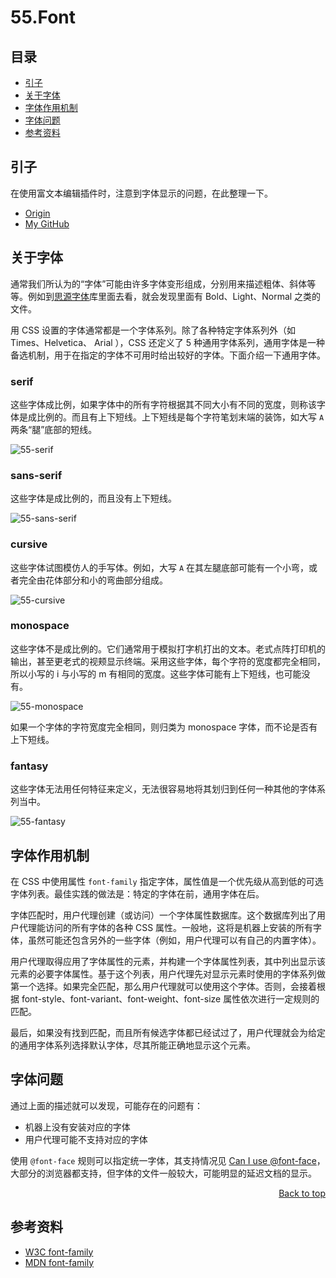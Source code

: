 # 55.Font
## <a name="index"></a> 目录
- [引子](#start)
- [关于字体](#font)
- [字体作用机制](#mechanism)
- [字体问题](#problem)
- [参考资料](#reference)


## <a name="start"></a> 引子
在使用富文本编辑插件时，注意到字体显示的问题，在此整理一下。


- [Origin][url-origin]
- [My GitHub][url-my-github]

## <a name="font"></a> 关于字体
通常我们所认为的“字体”可能由许多字体变形组成，分别用来描述粗体、斜体等等。例如到[思源字体][url-github-sans]库里面去看，就会发现里面有 Bold、Light、Normal 之类的文件。

用 CSS 设置的字体通常都是一个字体系列。除了各种特定字体系列外（如 Times、Helvetica、 Arial ），CSS 还定义了 5 种通用字体系列，通用字体是一种备选机制，用于在指定的字体不可用时给出较好的字体。下面介绍一下通用字体。

### serif
这些字体成比例，如果字体中的所有字符根据其不同大小有不同的宽度，则称该字体是成比例的。而且有上下短线。上下短线是每个字符笔划末端的装饰，如大写 `A` 两条“腿”底部的短线。

![55-serif][url-local-serif]

### sans-serif
这些字体是成比例的，而且没有上下短线。

![55-sans-serif][url-local-sans-serif]

### cursive
这些字体试图模仿人的手写体。例如，大写 `A` 在其左腿底部可能有一个小弯，或者完全由花体部分和小的弯曲部分组成。

![55-cursive][url-local-cursive]

### monospace
这些字体不是成比例的。它们通常用于模拟打字机打出的文本。老式点阵打印机的输出，甚至更老式的视颊显示终端。采用这些字体，每个字符的宽度都完全相同，所以小写的 i 与小写的 m 有相同的宽度。这些字体可能有上下短线，也可能没有。

![55-monospace][url-local-monospace]

如果一个字体的字符宽度完全相同，则归类为 monospace 字体，而不论是否有上下短线。

### fantasy
这些字体无法用任何特征来定义，无法很容易地将其划归到任何一种其他的字体系列当中。

![55-fantasy][url-local-fantasy]


## <a name="mechanism"></a> 字体作用机制
在 CSS 中使用属性 `font-family` 指定字体，属性值是一个优先级从高到低的可选字体列表。最佳实践的做法是：特定的字体在前，通用字体在后。

字体匹配时，用户代理创建（或访问）一个字体属性数据库。这个数据库列出了用户代理能访问的所有字体的各种 CSS 属性。一般地，这将是机器上安装的所有字体，虽然可能还包含另外的一些字体（例如，用户代理可以有自己的内置字体）。

用户代理取得应用了字体属性的元素，并构建一个字体属性列表，其中列出显示该元素的必要字体属性。基于这个列表，用户代理先对显示元素时使用的字体系列做第一个选择。如果完全匹配，那么用户代理就可以使用这个字体。否则，会接着根据 font-style、font-variant、font-weight、font-size 属性依次进行一定规则的匹配。

最后，如果没有找到匹配，而且所有候选字体都已经试过了，用户代理就会为给定的通用字体系列选择默认字体，尽其所能正确地显示这个元素。

## <a name="problem"></a> 字体问题
通过上面的描述就可以发现，可能存在的问题有：
- 机器上没有安装对应的字体
- 用户代理可能不支持对应的字体

使用 `@font-face` 规则可以指定统一字体，其支持情况见 [Can I use @font-face][url-caniuse-font-face]，大部分的浏览器都支持，但字体的文件一般较大，可能明显的延迟文档的显示。

<div align="right"><a href="#index">Back to top </a></div>


## <a name="reference"></a> 参考资料
- [W3C font-family][url-mdn-font-family]
- [MDN font-family][url-mdn-font-family]


[url-base]:https://xxholic.github.io/segment
[url-github-sans]:https://github.com/adobe-fonts/source-han-sans
[url-w3c-font-family]:https://drafts.csswg.org/css-fonts-3/#font-family-prop
[url-mdn-font-family]:https://developer.mozilla.org/zh-CN/docs/Web/CSS/font-family
[url-caniuse-font-face]:https://caniuse.com/#search=%40font-face

[url-local-serif]:https://xxholic.github.io/segment/images/55/serif-examples.png
[url-local-sans-serif]:https://xxholic.github.io/segment/images/55/sansserif-examples.png
[url-local-cursive]:https://xxholic.github.io/segment/images/55/cursive-examples.png
[url-local-monospace]:https://xxholic.github.io/segment/images/55/monospace-examples.png
[url-local-fantasy]:https://xxholic.github.io/segment/images/55/fantasy-examples.png



[url-origin]:https://github.com/XXHolic/segment/issues/62
[url-my-github]:https://github.com/XXHolic